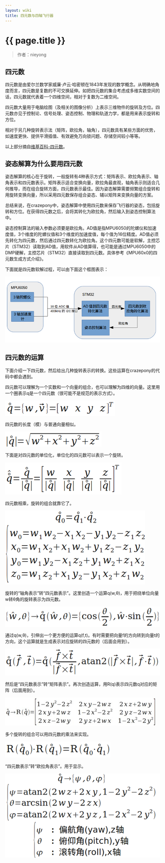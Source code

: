 ```yaml
---
layout: wiki
title: 四元数与四轴飞行器
---
```


# {{ page.title }}

> 作者：nieyong

## 四元数
四元数是由爱尔兰数学家威廉·卢云·哈密顿在1843年发现的数学概念。从明确地角度而言，四元数是复数的不可交换延伸。如把四元数的集合考虑成多维实数空间的话，四元数就代表着一个四维空间，相对于复数为二维空间。

四元数大量用于电脑绘图（及相关的图像分析）上表示三维物件的旋转及方位。四元数亦见于控制论、信号处理、姿态控制、物理和轨道力学，都是用来表示旋转和方位。

相对于另几种旋转表示法（矩阵，欧拉角，轴角），四元数具有某些方面的优势，如速度更快、提供平滑插值、有效避免万向锁问题、存储空间较小等等。

以上部分摘自[维基百科-四元数](http://zh.wikipedia.org/wiki/%E5%9B%9B%E5%85%83%E6%95%B0)。

## 姿态解算为什么要用四元数
姿态解算的核心在于旋转，一般旋转有4种表示方式：矩阵表示、欧拉角表示、轴角表示和四元数表示。矩阵表示适合变换向量，欧拉角最直观，轴角表示则适合几何推导，而在组合旋转方面，四元数表示最佳。因为姿态解算需要频繁组合旋转和用旋转变换向量，所以采用四元数保存组合姿态、辅以矩阵来变换向量的方案。

总结来说，在crazepony中，姿态解算中使用四元数来保存飞行器的姿态，包括旋转和方位。在获得四元数之后，会将其转化为欧拉角，然后输入到姿态控制算法中。

姿态控制算法的输入参数必须要是欧拉角。AD值是指MPU6050的陀螺仪和加速度值，3个维度的陀螺仪值和3个维度的加速度值，每个值为16位精度。AD值必须先转化为四元数，然后通过四元数转化为欧拉角。这个四元数可能是软解，主控芯片（STM32）读取到AD值，用软件从AD值算得，也可能是通过MPU6050中的DMP硬解，主控芯片（STM32）直接读取到四元数。具体参考《MPU60x0的四元数生成方式介绍》。

下面就是四元数软解过程，可以由下面这个框图表示：

![](/assets/img/mpu6050-quaternion.png)


## 四元数的运算
下面介绍一下四元数，然后给出几种旋转表示的转换。这些运算在crazepony的代码中都会遇到。

四元数可以理解为一个实数和一个向量的组合，也可以理解为四维的向量。这里用一个圈表示q是一个四元数（很可能不是规范的表示方式）。

![](/assets/img/quaternions-01.png)

四元数的长度（模）与普通向量相似。

![](/assets/img/quaternions-02.png)


下面是对四元数的单位化，单位化的四元数可以表示一个旋转。

![](/assets/img/quaternions-03.png)


四元数相乘，旋转的组合就靠它了。

![](/assets/img/quaternions-04.png)

旋转的“轴角表示”转“四元数表示”。这里创造一个运算q(w,θ)，用于把绕单位向量w转θ角的旋转表示为四元数。

![](/assets/img/quaternions-05.png)

通过q(w,θ)，引伸出一个更方便的运算q(f,t)。有时需要把向量f的方向转到向量t的方向，这个运算就是生成表示对应旋转的四元数的（后面会用到）。

![](/assets/img/quaternions-06.png)

然后是“四元数表示”转“矩阵表示”。再次创造运算，用R(q)表示四元数q对应的矩阵（后面用到）。

![](/assets/img/quaternions-07.jpg)

多个旋转的组合可以用四元数的乘法来实现。

![](/assets/img/quaternions-08.png)


“四元数表示”转“欧拉角表示”。用于显示。

![](/assets/img/quaternions-09.png)



